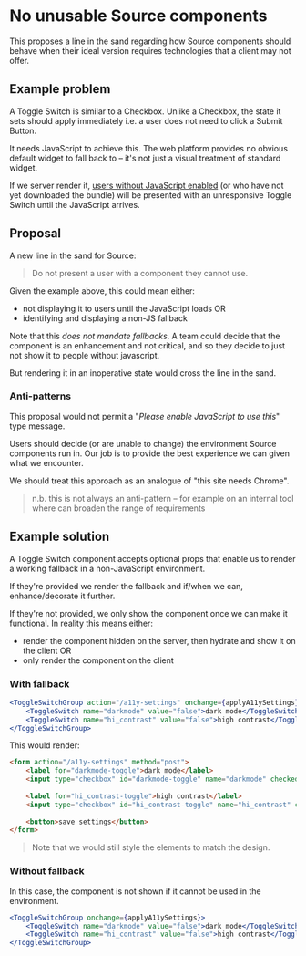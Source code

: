 # No unusable Source components

This proposes a line in the sand regarding how Source components should behave when their ideal version requires technologies that a client may not offer.

## Example problem

A Toggle Switch is similar to a Checkbox. Unlike a Checkbox, the state it sets should apply immediately i.e. a user does not need to click a Submit Button.

It needs JavaScript to achieve this. The web platform provides no obvious default widget to fall back to – it's not just a visual treatment of standard widget.

If we server render it, [users without JavaScript enabled](https://kryogenix.org/code/browser/everyonehasjs.html) (or who have not yet downloaded the bundle) will be presented with an unresponsive Toggle Switch until the JavaScript arrives.

## Proposal

A new line in the sand for Source: 

> Do not present a user with a component they cannot use.

Given the example above, this could mean either:

- not displaying it to users until the JavaScript loads OR
- identifying and displaying a non-JS fallback

Note that this *does not mandate fallbacks*. A team could decide that the component is an enhancement and not critical, and so they decide to just not show it to people without javascript.

But rendering it in an inoperative state would cross the line in the sand. 

### Anti-patterns

This proposal would not permit a "*Please enable JavaScript to use this*" type message.

Users should decide (or are unable to change) the environment Source components run in. Our job is to provide the best experience we can given what we encounter. 

We should treat this approach as an analogue of "this site needs Chrome".

> n.b. this is not always an anti-pattern – for example on an internal tool where can broaden the range of requirements

## Example solution

A Toggle Switch component accepts optional props that enable us to render a working fallback in a non-JavaScript environment. 

If they're provided we render the fallback and if/when we can, enhance/decorate it further.

If they're not provided, we only show the component once we can make it functional. In reality this means either:

 - render the component hidden on the server, then hydrate and show it on the client OR
 - only render the component on the client


### With fallback
```jsx
<ToggleSwitchGroup action="/a11y-settings" onchange={applyA11ySettings} submitMessage="save settings">
	<ToggleSwitch name="darkmode" value="false">dark mode</ToggleSwitch>
	<ToggleSwitch name="hi_contrast" value="false">high contrast</ToggleSwitch>
</ToggleSwitchGroup>
```
This would render:
```html
<form action="/a11y-settings" method="post">
	<label for="darkmode-toggle">dark mode</label>
	<input type="checkbox" id="darkmode-toggle" name="darkmode" checked="false" />
	
	<label for="hi_contrast-toggle">high contrast</label>
	<input type="checkbox" id="hi_contrast-toggle" name="hi_contrast" checked="false" />
	
	<button>save settings</button>
</form>
```

> Note that we would still style the elements to match the design.

### Without fallback

In this case, the component is not shown if it cannot be used in the environment.
```jsx
<ToggleSwitchGroup onchange={applyA11ySettings}>
	<ToggleSwitch name="darkmode" value="false">dark mode</ToggleSwitch>
	<ToggleSwitch name="hi_contrast" value="false">high contrast</ToggleSwitch>
</ToggleSwitchGroup>
```
